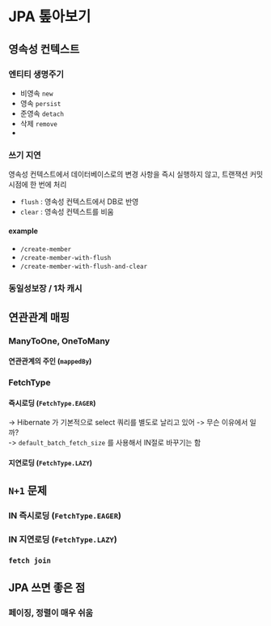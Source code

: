 # JPA 톺아보기

## 영속성 컨텍스트

### 엔티티 생명주기

* 비영속 `new`
* 영속 `persist`
* 준영속 `detach`
* 삭제 `remove`
*

### 쓰기 지연

영속성 컨텍스트에서 데이터베이스로의 변경 사항을 즉시 실행하지 않고, 트랜잭션 커밋 시점에 한 번에 처리

* `flush` : 영속성 컨텍스트에서 DB로 반영
* `clear` : 영속성 컨텍스트를 비움

#### example

* `/create-member`
* `/create-member-with-flush`
* `/create-member-with-flush-and-clear`

### 동일성보장 / 1차 캐시

## 연관관계 매핑

### ManyToOne, OneToMany

#### 연관관계의 주인 (`mappedBy`)

### FetchType

#### 즉시로딩 (`FetchType.EAGER`)

-> Hibernate 가 기본적으로 select 쿼리를 별도로 날리고 있어 -> 무슨 이유에서 일까?  
-> `default_batch_fetch_size` 를 사용해서 IN절로 바꾸기는 함

#### 지연로딩 (`FetchType.LAZY`)

## `N+1` 문제

### IN 즉시로딩 (`FetchType.EAGER`)

### IN 지연로딩 (`FetchType.LAZY`)

### `fetch join`

## JPA 쓰면 좋은 점

### 페이징, 정렬이 매우 쉬움
